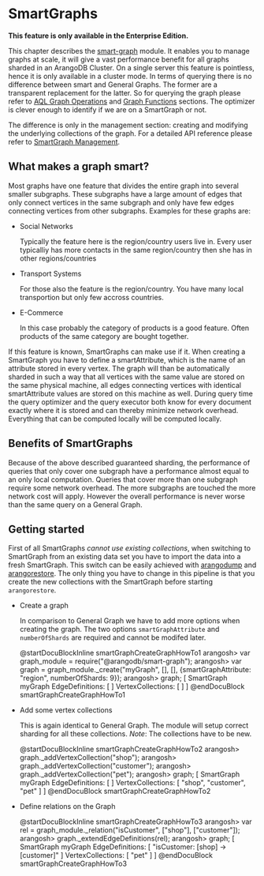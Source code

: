 SmartGraphs
===========

**This feature is only available in the Enterprise Edition.**

This chapter describes the [smart-graph](../README.md) module.
It enables you to manage graphs at scale, it will give a vast performance benefit for all graphs sharded in an ArangoDB Cluster.
On a single server this feature is pointless, hence it is only available in a cluster mode.
In terms of querying there is no difference between smart and General Graphs.
The former are a transparent replacement for the latter.
So for querying the graph please refer to [AQL Graph Operations](../../AQL/Graphs/index.html) and [Graph Functions](../GeneralGraphs/Functions.md) sections.
The optimizer is clever enough to identify if we are on a SmartGraph or not.

The difference is only in the management section: creating and modifying the underlying collections of the graph.
For a detailed API reference please refer to [SmartGraph Management](../SmartGraphs/Management.md).

What makes a graph smart?
-------------------------

Most graphs have one feature that divides the entire graph into several smaller subgraphs.
These subgraphs have a large amount of edges that only connect vertices in the same subgraph
and only have few edges connecting vertices from other subgraphs.
Examples for these graphs are:

* Social Networks

  Typically the feature here is the region/country users live in.
  Every user typicalliy has more contacts in the same region/country then she has in other regions/countries

* Transport Systems

  For those also the feature is the region/country. You have many local transportion but only few accross countries.

* E-Commerce

  In this case probably the category of products is a good feature. Often products of the same category are bought together.

If this feature is known, SmartGraphs can make use if it.
When creating a SmartGraph you have to define a smartAttribute, which is the name of an attribute stored in every vertex.
The graph will than be automatically sharded in such a way that all vertices with the same value are stored on the same physical machine,
all edges connecting vertices with identical smartAttribute values are stored on this machine as well.
During query time the query optimizer and the query executor both know for every document exactly where it is stored and can thereby minimize network overhead.
Everything that can be computed locally will be computed locally.

Benefits of SmartGraphs
-----------------------

Because of the above described guaranteed sharding, the performance of queries that only cover one subgraph have a performance almost equal to an only local computation.
Queries that cover more than one subgraph require some network overhead. The more subgraphs are touched the more network cost will apply.
However the overall performance is never worse than the same query on a General Graph.

Getting started
---------------

First of all SmartGraphs *cannot use existing collections*, when switching to SmartGraph from an existing data set you have to import the data into a fresh SmartGraph.
This switch can be easily achieved with [arangodump](../../Programs/Arangodump/README.md) and [arangorestore](../../Programs/Arangorestore/README.md).
The only thing you have to change in this pipeline is that you create the new collections with the SmartGraph before starting `arangorestore`.

* Create a graph

  In comparison to General Graph we have to add more options when creating the graph. The two options `smartGraphAttribute` and `numberOfShards` are required and cannot be modifed later. 


    @startDocuBlockInline smartGraphCreateGraphHowTo1
      arangosh> var graph_module = require("@arangodb/smart-graph");
      arangosh> var graph = graph_module._create("myGraph", [], [], {smartGraphAttribute: "region", numberOfShards: 9});
      arangosh> graph;
      [ SmartGraph myGraph EdgeDefinitions: [ ] VertexCollections: [ ] ]
    @endDocuBlock smartGraphCreateGraphHowTo1


* Add some vertex collections

  This is again identical to General Graph. The module will setup correct sharding for all these collections. *Note*: The collections have to be new.


    @startDocuBlockInline smartGraphCreateGraphHowTo2
      arangosh> graph._addVertexCollection("shop");
      arangosh> graph._addVertexCollection("customer");
      arangosh> graph._addVertexCollection("pet");
      arangosh> graph;
      [ SmartGraph myGraph EdgeDefinitions: [ ] VertexCollections: [ "shop", "customer", "pet" ] ]
    @endDocuBlock smartGraphCreateGraphHowTo2


* Define relations on the Graph


    @startDocuBlockInline smartGraphCreateGraphHowTo3
      arangosh> var rel = graph_module._relation("isCustomer", ["shop"], ["customer"]);
      arangosh> graph._extendEdgeDefinitions(rel);
      arangosh> graph;
      [ SmartGraph myGraph EdgeDefinitions: [   "isCustomer: [shop] -> [customer]" ] VertexCollections: [ "pet" ] ]
    @endDocuBlock smartGraphCreateGraphHowTo3
